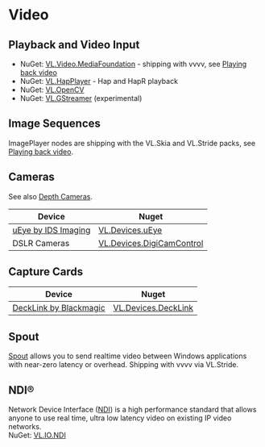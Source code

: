 # Video

## Playback and Video Input 

* NuGet: [VL.Video.MediaFoundation](https://www.nuget.org/packages/VL.Video.MediaFoundation) - shipping with vvvv, see [Playing back video](../best-practice/video-playback.md)
* NuGet: [VL.HapPlayer](https://www.nuget.org/packages/VL.HapPlayer) - Hap and HapR playback 
* NuGet: [VL.OpenCV](https://www.nuget.org/packages/VL.OpenCV)
* NuGet: [VL.GStreamer](https://www.nuget.org/packages/VL.GStreamer) (experimental)

## Image Sequences
ImagePlayer nodes are shipping with the VL.Skia and VL.Stride packs, see [Playing back video](../best-practice/video-playback.md).

## Cameras
See also [Depth Cameras](depthcameras.md).

| Device | Nuget |
|---|---|
| [uEye by IDS Imaging](https://de.ids-imaging.com/store/products/cameras/sort-by/position/sort-direction/desc.html) | [VL.Devices.uEye](https://www.nuget.org/packages/VL.Devices.uEye) |
| DSLR Cameras | [VL.Devices.DigiCamControl](https://www.nuget.org/packages/VL.Devices.DigiCamControl) 
## Capture Cards

| Device | Nuget |
|---|---|
| [DeckLink by Blackmagic](https://www.blackmagicdesign.com/products/decklink) | [VL.Devices.DeckLink](https://www.nuget.org/packages/VL.Devices.DeckLink) |

## Spout

[Spout](https://spout.zeal.co/) allows you to send realtime video between Windows applications with near-zero latency or overhead. Shipping with vvvv via VL.Stride.

## NDI®
Network Device Interface ([NDI](https://ndi.tv/about-ndi/)) is a high performance standard that allows anyone to use real time, ultra low latency video on existing IP video networks.  
NuGet: [VL.IO.NDI](https://www.nuget.org/packages/VL.IO.NDI)
